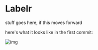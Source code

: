 # Labelr

stuff goes here, if this moves forward

here's what it looks like in the first commit:

![img](http://i.imgur.com/UbGlHsw.png)

